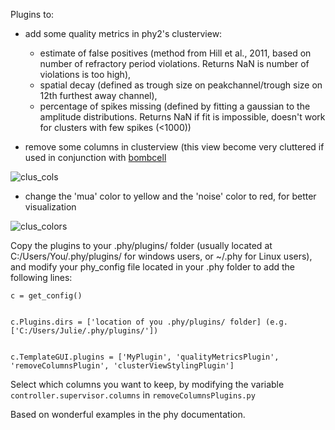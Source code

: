 
Plugins to:

- add some quality metrics in phy2's clusterview: 
  - estimate of false positives (method from Hill et al., 2011, based on number of refractory period violations. Returns NaN is number of violations is too high), 
  - spatial decay (defined as trough size on peakchannel/trough size on 12th furthest away channel), 
  - percentage of spikes missing (defined by fitting a gaussian to the amplitude distributions. Returns NaN if fit is impossible, doesn't work for clusters with few spikes (<1000))

- remove some columns in clusterview (this view become very cluttered if used in conjunction with [bombcell](https://github.com/Julie-Fabre/bombcell/)
  
![clus_cols](https://github.com/Julie-Fabre/phyPlugins/assets/29582008/abf70bb3-3fca-41a3-8b0c-86b0c6fe6b3a)


- change the 'mua' color to yellow and the 'noise' color to red, for better visualization

![clus_colors](https://github.com/Julie-Fabre/phyPlugins/assets/29582008/e4e4a651-dcb4-4477-a438-af39a3c1690b)


Copy the plugins to your .phy/plugins/ folder (usually located at C:/Users/You/.phy/plugins/ for windows users, or ~/.phy for Linux users), and modify your phy_config file located in your .phy folder to add the following lines: 

```
c = get_config()


c.Plugins.dirs = ['location of you .phy/plugins/ folder] (e.g. ['C:/Users/Julie/.phy/plugins/']) 


c.TemplateGUI.plugins = ['MyPlugin', 'qualityMetricsPlugin', 'removeColumnsPlugin', 'clusterViewStylingPlugin']
```

Select which columns you want to keep, by modifying the variable `controller.supervisor.columns` in `removeColumnsPlugins.py`

Based on wonderful examples in the phy documentation. 
